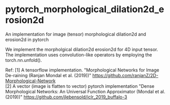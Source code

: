 # pytorch_morphological_dilation2d_erosion2d
An implementation for image (tensor) morphological dilation2d and erosion2d in pytorch

We implement the morpholgical dilation2d erosion2d for 4D input tensor. The implementation uses convolution-like operators by employing the torch.nn.unfold().

Ref:
[1] A tensorflow implementation. "Morphological Networks for Image De-raining (Ranjan Mondal et al. (2019))" https://github.com/ranjanZ/2D-Morphological-Network   
[2] A vector (image is flatten to vector) pytorch implementation "Dense Morphological Networks: An Universal Function Approximator (Mondal et al. (2019))" https://github.com/jlebensold/iclr_2019_buffalo-3 
